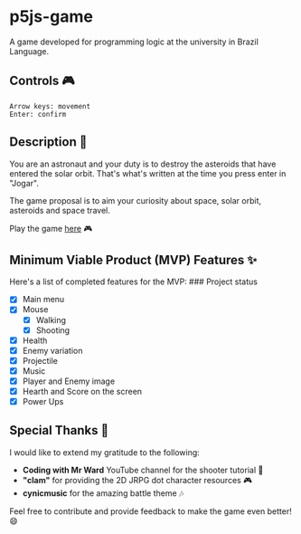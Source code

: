 # p5js-game
A game developed for programming logic at the university in Brazil Language.

## Controls 🎮
    Arrow keys: movement
    Enter: confirm

## Description 🌌
You are an astronaut and your duty is to destroy the asteroids that have entered the solar orbit. That's what's written at the time you press enter in "Jogar".

The game proposal is to aim your curiosity about space, solar orbit, asteroids and space travel.


Play the game [here](https://rafaeor.github.io/p5js-game/) 🎮

## Minimum Viable Product (MVP) Features ✨
Here's a list of completed features for the MVP:
\### Project status

- [x] Main menu
- [x] Mouse
  - [x] Walking
  - [x] Shooting
- [x] Health
- [x] Enemy variation
- [x] Projectile
- [x] Music
- [x] Player and Enemy image
- [x] Hearth and Score on the screen
- [x] Power Ups

## Special Thanks 🙌
I would like to extend my gratitude to the following:

- **Coding with Mr Ward** YouTube channel for the shooter tutorial 🎥
- **"clam"** for providing the 2D JRPG dot character resources 🎮
- **cynicmusic** for the amazing battle theme 🎶

Feel free to contribute and provide feedback to make the game even better! 😄
